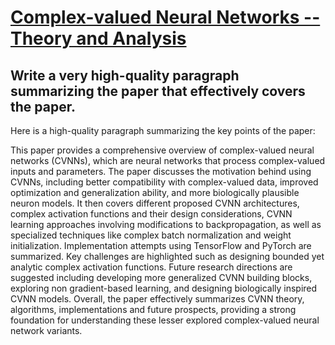# [Complex-valued Neural Networks -- Theory and Analysis](https://arxiv.org/abs/2312.06087)

## Write a very high-quality paragraph summarizing the paper that effectively covers the paper.

 Here is a high-quality paragraph summarizing the key points of the paper:

This paper provides a comprehensive overview of complex-valued neural networks (CVNNs), which are neural networks that process complex-valued inputs and parameters. The paper discusses the motivation behind using CVNNs, including better compatibility with complex-valued data, improved optimization and generalization ability, and more biologically plausible neuron models. It then covers different proposed CVNN architectures, complex activation functions and their design considerations, CVNN learning approaches involving modifications to backpropagation, as well as specialized techniques like complex batch normalization and weight initialization. Implementation attempts using TensorFlow and PyTorch are summarized. Key challenges are highlighted such as designing bounded yet analytic complex activation functions. Future research directions are suggested including developing more generalized CVNN building blocks, exploring non gradient-based learning, and designing biologically inspired CVNN models. Overall, the paper effectively summarizes CVNN theory, algorithms, implementations and future prospects, providing a strong foundation for understanding these lesser explored complex-valued neural network variants.
